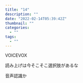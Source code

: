 ```yaml
---
title: "14"
description: ""
date: "2022-02-14T05:39:42Z"
thumbnail: ""
categories:
  - ""
tags:
  - ""
---
```

VOICEVOX

読み上げは今そこそこ選択肢があるな<br>

音声認識か
